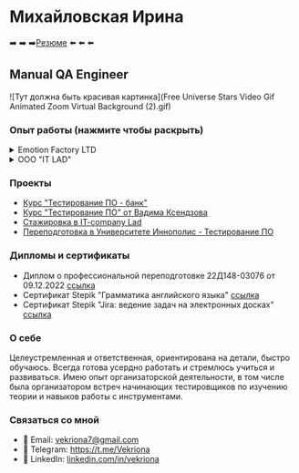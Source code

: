 # Михайловская Ирина
 ➡️ ➡️ ➡️[Резюме](https://drive.google.com/file/d/10PwlMrCVPKjiIbTzpo6905017auVaOTY/view?usp=sharing) ⬅️ ⬅️ ⬅️
## Manual QA Engineer

![Тут должна быть красивая картинка](Free Universe Stars Video Gif Animated Zoom Virtual Background (2).gif)

### Опыт работы (нажмите чтобы раскрыть)


<details>
<summary>Emotion Factory LTD</summary>

- Quality Assurance Engineer
- Июль 2023 - настоящее время
- Проведение функционального и нефункционального тестирования, включая:
  - тестирование API (Postman)
  - кроссбраузерное тестирование (BrowserStack)
  - regression, smoke, retesting, black box, usability, GUI, UI/UX (Figma, PixelPerfect)
- Тестирование спринтовых задач
- Проектирование и разработка тестовых артефактов: чек-листы и тест-кейсы на основе требований (Tuskr)
- Написание, актуализация и поддержка документации для QA на Wiki в Confluence;
- Локализация, документирование и сопровождение дефектов в Jira;
- Коммуникации со всеми членами команды разработки;
- Управление командой тестирования (координация, коммуникация, написание инструкций, планирование и создание регламентов);
- Работа с базой данных (DBeaver - SQL);
- Использовала Amplitude для тестирования конверсий и кликов по разным локациям
  - **Достижения:**
- Была инициатором и успешно внедрила тест менеджмент систему на проекте. 
- Создала тестовую модель, что увеличило покрытие требований до ~90%. 
- Совместно с командой мы вывели проект с нуля в продакшен.
- Внедрила процесс ревью тест-кейсов, что привело к сокращению количества недочетов в тестовой документации и значительно улучшило качество тестирования.
   - **Инструменты:**
  - Postman, BrowserStack, DevTools, DBeaver, Jira, Confluence, Figma, Tuskr, PixelPerfect
</details>

<details>
<summary>ООО "IT LAD"</summary>

- QA Engineer Trainee
- Сентябрь 2022 - Апрель 2023 (8 месяцев)
- Участие в построении и оптимизации процессов на проекте, включая процесс тестирования
- Активное участие в реализации проекта с момента его начала до завершения
- Тестирование API с использованием инструментов Postman и Swagger
- Создание и разработка тестовых артефактов, таких как: тест стратегия, тест-план, чек-листы, тест-кейсы, баг-репорты
- Ведение тестовой документации в Tuskr
- Локализация, документирование и сопровождение дефектов в YouTrack
- Тестирование требований
- Составление майндмапы на основе макета и требований проекта для планирования тестирования -coggle.
- Работа по Agile-методологии (Scrum) - участие в скрам активностях - планирование, ретро, демо, дейли скрам митинги, груминги.
- Коммуникация в Slack.
- **Инструменты:**
  - Swagger, Postman, Tuskr, YouTrack, DevTools, DBeaver, Figma, PixelPerfect
</details>

### Проекты

- [Курс "Тестирование ПО - банк"](Projects/Testing-PO-Bank/README.md)
- [Курс "Тестирование ПО" от Вадима Ксендзова](Projects/Testing-PO-Ksendzov/README.md)
- [Стажировка в IT-company Lad](Projects/Internship-IT-Company-Lad/README.md)
- [Переподготовка в Университете Иннополис - Тестирование ПО](Projects/Innopolis-Test-Training/README.md)

### Дипломы и сертификаты
- Диплом о профессиональной переподготовке 22Д148-03076 от 09.12.2022 [ссылка](https://drive.google.com/file/d/1FNvciNzPpWo7vrhcjW_3akCvGUYNF1I5/view)
- Сертификат Stepik "Грамматика английского языка" [ссылка](https://stepik.org/certificate/a7bfa2723ed38bdffff82e4d4a3f53bb152bdb1a.pdf)
- Сертификат Stepik "Jira: ведение задач на электронных досках" [ссылка](https://stepik.org/certificate/7d718e3a9b27f5b3dfa79f1b6d915b4d5a5155ae.pdf)

### О себе
Целеустремленная и ответственная, ориентирована на детали, быстро обучаюсь. Всегда готова усердно работать и стремлюсь учиться и развиваться. Имею опыт организаторской деятельности, в том числе была организатором встреч начинающих тестировщиков по изучению теории и навыков работы с инструментами.

### Связаться со мной
- 📧 Email: vekriona7@gmail.com
- 💌 Telegram: https://t.me/Vekriona
- 💼 LinkedIn: [linkedin.com/in/vekriona](https://www.linkedin.com/in/vekriona/)
